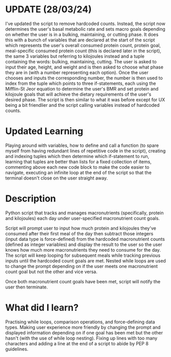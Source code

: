 # UPDATE (28/03/24)
I've updated the script to remove hardcoded counts. Instead, the script now determines the user's basal metabolic rate and sets macro goals depending on whether the user is in a bulking, maintaining, or cutting phase. It does this with a bunch of variables that are declared at the start of the script which represents the user's overall consumed protein count, protein goal, meal-specific consumed protein count (this is declared later in the script), the same 3 variables but referring to kilojoules instead and a tuple containing the words: bulking, maintaining, cutting. The user is asked to input their age, height, and weight and is then asked to choose what phase they are in (with a number representing each option). Once the user chooses and inputs the corresponding number, the number is then used to index from the tuple which points to three if-statements, each using the Mifflin-St Jeor equation to determine the user's BMR and set protein and kilojoule goals that will achieve the dietary requirements of the user's desired phase. The script is then similar to what it was before except for UX being a bit friendlier and the script calling variables instead of hardcoded counts.

# Updated Learning
Playing around with variables, how to define and call a function (to spare myself from having redundant lines of repetitive code in the script), creating and indexing tuples which then determine which if-statement to run, learning that tuples are better than lists for a fixed collection of items, commenting above each new code block to make the code easier to navigate, executing an infinite loop at the end of the script so that the terminal doesn't close on the user straight away.

# Description
Python script that tracks and manages macronutrients (specifically, protein and kilojoules) each day under user-specified macronutrient count goals. 

Script will prompt user to input how much protein and kilojoules they've consumed after their first meal of the day then subtract those integers (input data type is force-defined) from the hardcoded macronutrient counts (defined as integer variables) and display the result to the user so the user knows how much more macronutrients they need to consume for the day. The script will keep looping for subsequent meals while tracking previous inputs until the hardcoded count goals are met. Nested while loops are used to change the prompt depending on if the user meets one macronutrient count goal but not the other and vice versa. 

Once both macronutrient count goals have been met, script will notify the user then terminate.
# What did I learn?
Practising while loops, comparison operations, and force-defining data types. Making user experience more friendly by changing the prompt and displayed information depending on if one goal has been met but the other hasn't (with the use of while loop nesting). Fixing up lines with too many characters and adding a line at the end of a script to abide by PEP 8 guidelines.
